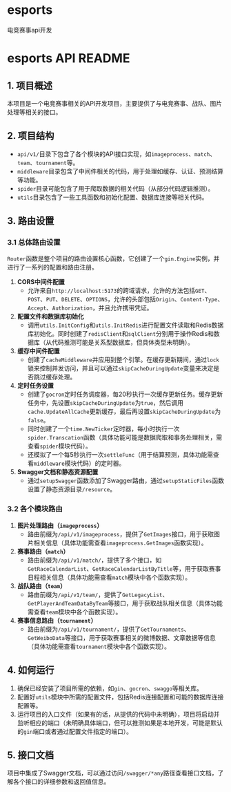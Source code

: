 # esports
电竞赛事api开发

# esports API README

## 1. 项目概述
本项目是一个电竞赛事相关的API开发项目，主要提供了与电竞赛事、战队、图片处理等相关的接口。

## 2. 项目结构
- `api/v1/`目录下包含了各个模块的API接口实现，如`imageprocess`、`match`、`team`、`tournament`等。
- `middleware`目录包含了中间件相关的代码，用于处理如缓存、认证、预测结算等功能。
- `spider`目录可能包含了用于爬取数据的相关代码（从部分代码逻辑推测）。
- `utils`目录包含了一些工具函数和初始化配置、数据库连接等相关代码。

## 3. 路由设置
### 3.1 总体路由设置
`Router`函数是整个项目的路由设置核心函数，它创建了一个`gin.Engine`实例，并进行了一系列的配置和路由注册。
1. **CORS中间件配置**
   - 允许来自`http://localhost:5173`的跨域请求，允许的方法包括`GET`、`POST`、`PUT`、`DELETE`、`OPTIONS`，允许的头部包括`Origin`、`Content-Type`、`Accept`、`Authorization`，并且允许携带凭证。
2. **配置文件和数据库初始化**
   - 调用`utils.InitConfig`和`utils.InitRedis`进行配置文件读取和Redis数据库初始化。同时创建了`redisClient`和`sqlClient`分别用于操作Redis和数据库（从代码推测可能是关系型数据库，但具体类型未明确）。
3. **缓存中间件配置**
   - 创建了`cacheMiddleware`并应用到整个引擎。在缓存更新期间，通过`lock`锁来控制并发访问，并且可以通过`skipCacheDuringUpdate`变量来决定是否跳过缓存处理。
4. **定时任务设置**
   - 创建了`gocron`定时任务调度器，每20秒执行一次缓存更新任务。缓存更新任务中，先设置`skipCacheDuringUpdate`为`true`，然后调用`cache.UpdateAllCache`更新缓存，最后再设置`skipCacheDuringUpdate`为`false`。
   - 同时创建了一个`time.NewTicker`定时器，每小时执行一次`spider.Transcation`函数（具体功能可能是数据爬取和事务处理相关，需查看`spider`模块代码）。
   - 还模拟了一个每5秒执行一次`settleFunc`（用于结算预测，具体功能需查看`middleware`模块代码）的定时器。
5. **Swagger文档和静态资源配置**
   - 通过`setupSwagger`函数添加了Swagger路由，通过`setupStaticFiles`函数设置了静态资源目录`/resource`。

### 3.2 各个模块路由
1. **图片处理路由（`imageprocess`）**
   - 路由前缀为`/api/v1/imageprocess`，提供了`GetImages`接口，用于获取图片相关信息（具体功能需查看`imageprocess.GetImages`函数实现）。
2. **赛事路由（`match`）**
   - 路由前缀为`/api/v1/match/`，提供了多个接口，如`GetRaceCalendarList`、`GetRaceCalendarListByTitle`等，用于获取赛事日程相关信息（具体功能需查看`match`模块中各个函数实现）。
3. **战队路由（`team`）**
   - 路由前缀为`/api/v1/team/`，提供了`GetLegacyList`、`GetPlayerAndTeamDataByTeam`等接口，用于获取战队相关信息（具体功能需查看`team`模块中各个函数实现）。
4. **赛事信息路由（`tournament`）**
   - 路由前缀为`/api/v1/tournament/`，提供了`GetTournaments`、`GetWeiboData`等接口，用于获取赛事相关的微博数据、文章数据等信息（具体功能需查看`tournament`模块中各个函数实现）。

## 4. 如何运行
1. 确保已经安装了项目所需的依赖，如`gin`、`gocron`、`swaggo`等相关库。
2. 配置好`utils`模块中所需的配置文件，包括Redis连接配置和可能的数据库连接配置等。
3. 运行项目的入口文件（如果有的话，从提供的代码中未明确），项目将启动并监听相应的端口（未明确具体端口，但可以推测如果是本地开发，可能是默认的`gin`端口或者通过配置文件指定的端口）。

## 5. 接口文档
项目中集成了Swagger文档，可以通过访问`/swagger/*any`路径查看接口文档，了解各个接口的详细参数和返回值信息。